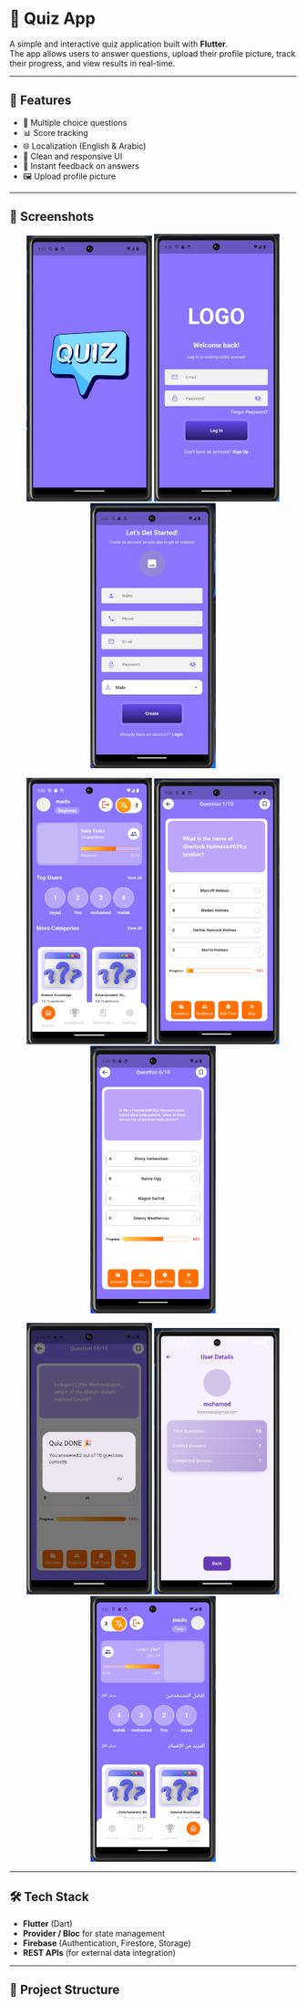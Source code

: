# 📱 Quiz App  

A simple and interactive quiz application built with **Flutter**.  
The app allows users to answer questions, upload their profile picture, track their progress, and view results in real-time.  

---

## 🚀 Features  

- 📝 Multiple choice questions  
- 📊 Score tracking  
- 🌐 Localization (English & Arabic)  
- 🎨 Clean and responsive UI  
- 🔔 Instant feedback on answers  
- 🖼️ Upload profile picture  

---

## 📸 Screenshots  

<p align="center">
  <img src="screenshots/splash.png" width="220" />
  <img src="screenshots/login.png" width="220" />
  <img src="screenshots/signup.png" width="220" />
</p>

<p align="center">
  <img src="screenshots/home.png" width="220" />
  <img src="screenshots/quiz.png" width="220" />
  <img src="screenshots/quiz2.png" width="220" />
</p>

<p align="center">
  <img src="screenshots/quiz_done.png" width="220" />
  <img src="screenshots/user_details.png" width="220" />
  <img src="screenshots/Screenshot 2025-09-06 215744.png" width="220" />
</p>

---

## 🛠️ Tech Stack  

- **Flutter** (Dart)  
- **Provider / Bloc** for state management  
- **Firebase** (Authentication, Firestore, Storage)  
- **REST APIs** (for external data integration)  

---

## 📂 Project Structure  

